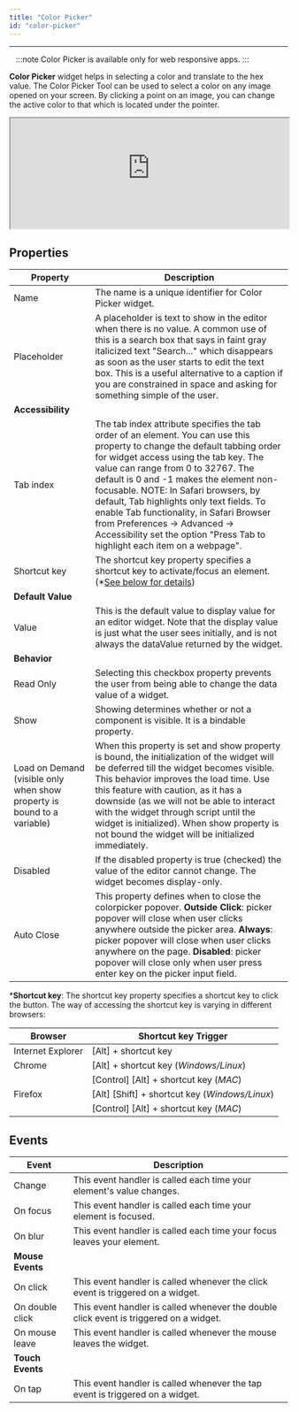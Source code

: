 ```yaml
---
title: "Color Picker"
id: "color-picker"
---
```

---
  
:::note
Color Picker is available only for web responsive apps.
:::

**Color Picker** widget helps in selecting a color and translate to the hex value. The Color Picker Tool can be used to select a color on any image opened on your screen. By clicking a point on an image, you can change the active color to that which is located under the pointer.

<iframe width="100%" height="200" style={{backgroundColor:'snow'}} allowtransparency="true" src="https://apps.wavemakeronline.com/documentation_snippets/#/ColorPicker">Color Picker</iframe>

## Properties

| **Property**                                                            | **Description**                                                                                                                                                                                                                                                                                                                                                                                                                                                                                        |
| ----------------------------------------------------------------------- | ------------------------------------------------------------------------------------------------------------------------------------------------------------------------------------------------------------------------------------------------------------------------------------------------------------------------------------------------------------------------------------------------------------------------------------------------------------------------------------------------------ |
| Name                                                                    | The name is a unique identifier for Color Picker widget.                                                                                                                                                                                                                                                                                                                                                                                                                                               |
| Placeholder                                                             | A placeholder is text to show in the editor when there is no value. A common use of this is a search box that says in faint gray italicized text "Search..." which disappears as soon as the user starts to edit the text box. This is a useful alternative to a caption if you are constrained in space and asking for something simple of the user.                                                                                                                                                  |
| **Accessibility**                                                       |
| Tab index                                                               | The tab index attribute specifies the tab order of an element. You can use this property to change the default tabbing order for widget access using the tab key. The value can range from 0 to 32767. The default is 0 and -1 makes the element non-focusable.    NOTE: In Safari browsers, by default, Tab highlights only text fields. To enable Tab functionality, in Safari Browser from Preferences -> Advanced -> Accessibility set the option "Press Tab to highlight each item on a webpage". |
| Shortcut key                                                            | The shortcut key property specifies a shortcut key to activate/focus an element. (*[See below for details](#shortcut))                                                                                                                                                                                                                                                                                                                                                                                 |
| **Default Value**                                                       |
| Value                                                                   | This is the default value to display value for an editor widget. Note that the display value is just what the user sees initially, and is not always the dataValue returned by the widget.                                                                                                                                                                                                                                                                                                             |
| **Behavior**                                                            |
| Read Only                                                               | Selecting this checkbox property prevents the user from being able to change the data value of a widget.                                                                                                                                                                                                                                                                                                                                                                                               |
| Show                                                                    | Showing determines whether or not a component is visible. It is a bindable property.                                                                                                                                                                                                                                                                                                                                                                                                                   |
| Load on Demand (visible only when show property is bound to a variable) | When this property is set and show property is bound, the initialization of the widget will be deferred till the widget becomes visible. This behavior improves the load time. Use this feature with caution, as it has a downside (as we will not be able to interact with the widget through script until the widget is initialized). When show property is not bound the widget will be initialized immediately.                                                                                    |
| Disabled                                                                | If the disabled property is true (checked) the value of the editor cannot change. The widget becomes display-only.                                                                                                                                                                                                                                                                                                                                                                                     |
| Auto Close                                                              | This property defines when to close the colorpicker popover.    **Outside Click**: picker popover will close when user clicks anywhere outside the picker area.    **Always**: picker popover will close when user clicks anywhere on the page.    **Disabled**: picker popover will close only when user press enter key on the picker input field.                                                                                                                                                   |

***Shortcut key**: The shortcut key property specifies a shortcut key to click the button. The way of accessing the shortcut key is varying in different browsers:

| Browser           | Shortcut key Trigger                           |
| ----------------- | ---------------------------------------------- |
| Internet Explorer | [Alt] + shortcut key                           |
| Chrome            | [Alt] + shortcut key (_Windows/Linux_)         |
|                   | [Control] [Alt] + shortcut key (_MAC_)         |
| Firefox           | [Alt] [Shift] + shortcut key (_Windows/Linux_) |
|                   | [Control] [Alt] + shortcut key (_MAC_)         |

## Events

| **Event**        | **Description**                                                                        |
| ---------------- | -------------------------------------------------------------------------------------- |
| Change           | This event handler is called each time your element's value changes.                   |
| On focus         | This event handler is called each time your element is focused.                        |
| On blur          | This event handler is called each time your focus leaves your element.                 |
| **Mouse Events** |
| On click         | This event handler is called whenever the click event is triggered on a widget.        |
| On double click  | This event handler is called whenever the double click event is triggered on a widget. |
| On mouse leave   | This event handler is called whenever the mouse leaves the widget.                     |
| **Touch Events** |
| On tap           | This event handler is called whenever the tap event is triggered on a widget.          |

